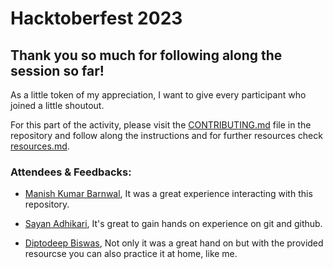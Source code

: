 # Hacktoberfest 2023

## Thank you so much for following along the session so far!

As a little token of my appreciation, I want to give every participant who joined a little shoutout.

For this part of the activity, please visit the [CONTRIBUTING.md](CONTRIBUTING.md) file in the repository and follow along the instructions and for further resources check [resources.md](resources.md).

### Attendees & Feedbacks:
-  [Manish Kumar Barnwal](https://github.com/imanishbarnwal), It was a great experience interacting with this repository.

-   [Sayan Adhikari](https://github.com/sayan32767/), It's great to gain hands on experience on git and github.

-   [Diptodeep Biswas](https://github.com/dipto-kainin/), Not only it was a great hand on but with the provided resourcse you can also practice it at home, like me.